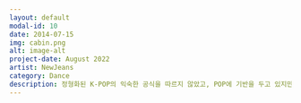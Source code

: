 ```yaml
---
layout: default
modal-id: 10
date: 2014-07-15
img: cabin.png
alt: image-alt
project-date: August 2022
artist: NewJeans
category: Dance
description: 정형화된 K-POP의 익숙한 공식을 따르지 않았고, POP에 기반을 두고 있지만 특정 스타일만을 고수하지 않았다. 어디서든 편하게 들을 수 있는 세련된 이지리스닝 팝을 추구하는 동시에 과장없는 사운드 엔지니어링으로 NewJeans 멤버들 본연의 목소리를 살리는 프로듀싱을 진행했다.
---
```

